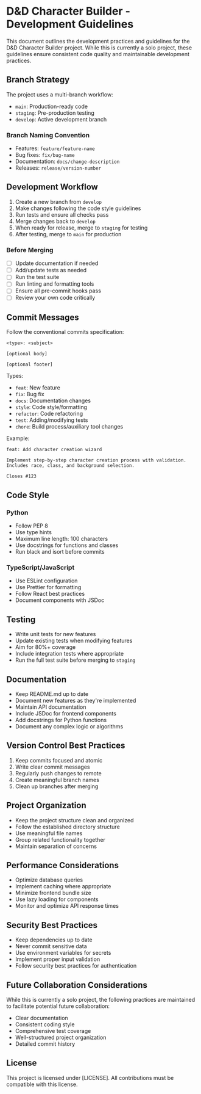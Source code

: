 # D&D Character Builder - Development Guidelines

This document outlines the development practices and guidelines for the D&D Character Builder project. While this is currently a solo project, these guidelines ensure consistent code quality and maintainable development practices.

## Branch Strategy

The project uses a multi-branch workflow:
- `main`: Production-ready code
- `staging`: Pre-production testing
- `develop`: Active development branch

### Branch Naming Convention
- Features: `feature/feature-name`
- Bug fixes: `fix/bug-name`
- Documentation: `docs/change-description`
- Releases: `release/version-number`

## Development Workflow

1. Create a new branch from `develop`
2. Make changes following the code style guidelines
3. Run tests and ensure all checks pass
4. Merge changes back to `develop`
5. When ready for release, merge to `staging` for testing
6. After testing, merge to `main` for production

### Before Merging

- [ ] Update documentation if needed
- [ ] Add/update tests as needed
- [ ] Run the test suite
- [ ] Run linting and formatting tools
- [ ] Ensure all pre-commit hooks pass
- [ ] Review your own code critically

## Commit Messages

Follow the conventional commits specification:
```
<type>: <subject>

[optional body]

[optional footer]
```

Types:
- `feat`: New feature
- `fix`: Bug fix
- `docs`: Documentation changes
- `style`: Code style/formatting
- `refactor`: Code refactoring
- `test`: Adding/modifying tests
- `chore`: Build process/auxiliary tool changes

Example:
```
feat: Add character creation wizard

Implement step-by-step character creation process with validation.
Includes race, class, and background selection.

Closes #123
```

## Code Style

### Python
- Follow PEP 8
- Use type hints
- Maximum line length: 100 characters
- Use docstrings for functions and classes
- Run black and isort before commits

### TypeScript/JavaScript
- Use ESLint configuration
- Use Prettier for formatting
- Follow React best practices
- Document components with JSDoc

## Testing

- Write unit tests for new features
- Update existing tests when modifying features
- Aim for 80%+ coverage
- Include integration tests where appropriate
- Run the full test suite before merging to `staging`

## Documentation

- Keep README.md up to date
- Document new features as they're implemented
- Maintain API documentation
- Include JSDoc for frontend components
- Add docstrings for Python functions
- Document any complex logic or algorithms

## Version Control Best Practices

1. Keep commits focused and atomic
2. Write clear commit messages
3. Regularly push changes to remote
4. Create meaningful branch names
5. Clean up branches after merging

## Project Organization

- Keep the project structure clean and organized
- Follow the established directory structure
- Use meaningful file names
- Group related functionality together
- Maintain separation of concerns

## Performance Considerations

- Optimize database queries
- Implement caching where appropriate
- Minimize frontend bundle size
- Use lazy loading for components
- Monitor and optimize API response times

## Security Best Practices

- Keep dependencies up to date
- Never commit sensitive data
- Use environment variables for secrets
- Implement proper input validation
- Follow security best practices for authentication

## Future Collaboration Considerations

While this is currently a solo project, the following practices are maintained to facilitate potential future collaboration:
- Clear documentation
- Consistent coding style
- Comprehensive test coverage
- Well-structured project organization
- Detailed commit history

## License

This project is licensed under [LICENSE]. All contributions must be compatible with this license. 
